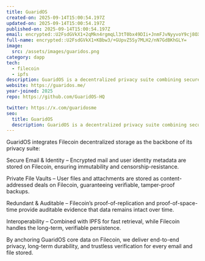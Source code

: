 ```yaml
---
title: GuaridOS
created-on: 2025-09-14T15:00:54.197Z
updated-on: 2025-09-14T15:00:54.197Z
published-on: 2025-09-14T15:00:54.197Z
email: encrypted::U2FsdGVkX1+2qMkn4rgmqLl3tT0bx49DIi+JnmFJvNyyvoY9cj8OXRDNDOjx3y67
full-name: encrypted::U2FsdGVkX1+KBbw3/+GUpvZ5Sy7MLH2/nN7GdBKhGLY=
image:
  src: /assets/images/guaridos.png
category: dapp
tech:
  - filecoin
  - ipfs
description: GuaridOS is a decentralized privacy suite combining secure email, storage, and identity with Filecoin/IPFS integration.
website: https://guaridos.me/
year-joined: 2025
repo: https://github.com/GuaridOS-HQ

twitter: https://x.com/guaridosme
seo:
  title: GuaridOS
  description: GuaridOS is a decentralized privacy suite combining secure email, storage, and identity with Filecoin/IPFS integration.
---
```


GuaridOS integrates Filecoin decentralized storage as the backbone of its privacy suite:

Secure Email & Identity – Encrypted mail and user identity metadata are stored on Filecoin, ensuring immutability and censorship-resistance.

Private File Vaults – User files and attachments are stored as content-addressed deals on Filecoin, guaranteeing verifiable, tamper-proof backups.

Redundant & Auditable – Filecoin’s proof-of-replication and proof-of-space-time provide auditable evidence that data remains intact over time.

Interoperability – Combined with IPFS for fast retrieval, while Filecoin handles the long-term, verifiable persistence.

By anchoring GuaridOS core data on Filecoin, we deliver end-to-end privacy, long-term durability, and trustless verification for every email and file stored.
